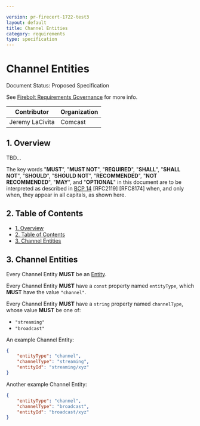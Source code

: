 ```yaml
---

version: pr-firecert-1722-test3
layout: default
title: Channel Entities
category: requirements
type: specification
---
```

# Channel Entities

Document Status: Proposed Specification 

See [Firebolt Requirements Governance](../../../governance) for more info. 

| Contributor     | Organization |
| --------------- | ------------ |
| Jeremy LaCivita | Comcast      |

## 1. Overview
TBD... 

The key words "**MUST**", "**MUST NOT**", "**REQUIRED**", "**SHALL**", "**SHALL 
NOT**", "**SHOULD**", "**SHOULD NOT**", "**RECOMMENDED**", "**NOT 
RECOMMENDED**", "**MAY**", and "**OPTIONAL**" in this document are to be 
interpreted as described in [BCP 
14](https://www.rfc-editor.org/rfc/rfc2119.txt) [RFC2119] [RFC8174] when, and 
only when, they appear in all capitals, as shown here. 

## 2. Table of Contents
- [1. Overview](#1-overview)
- [2. Table of Contents](#2-table-of-contents)
- [3. Channel Entities](#3-channel-entities)


## 3. Channel Entities
Every Channel Entity **MUST** be an [Entity](../index#3-entities). 

Every Channel Entity **MUST** have a `const` property named `entityType`, which 
**MUST** have the value `"channel"`. 

Every Channel Entity **MUST** have a `string` property named `channelType`, 
whose value **MUST** be one of: 

 - `"streaming"`
 - `"broadcast"`

An example Channel Entity: 

```json
{
    "entityType": "channel",
    "channelType": "streaming",
    "entityId": "streaming/xyz"
}
``` 

Another example Channel Entity: 

```json
{
    "entityType": "channel",
    "channelType": "broadcast",
    "entityId": "broadcast/xyz"
}
``` 
